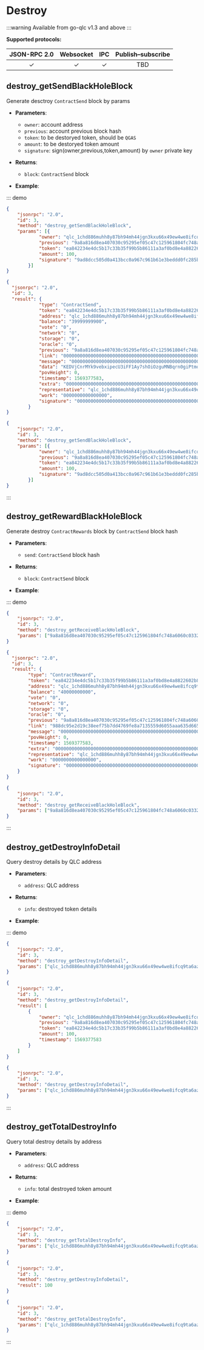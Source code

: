 # Destroy

:::warning
Available from go-qlc v1.3 and above
:::

**Supported protocols:**

| JSON-RPC 2.0 | Websocket | IPC | Publish–subscribe | 
|:------------:|:-----------:|:-----:|:-----:|
| &#x2713; | &#x2713; |  &#x2713;|TBD |

## destroy_getSendBlackHoleBlock
Generate desctroy `ContractSend` block by params

- **Parameters**: 
    - `owner`: account address
    - `previous`: account previous block hash
    - `token`: to be destoryed token, should be `QGAS`
    - `amount`: to be destoryed token amount
    - `signature`: sign(owner,previous,token,amount) by `owner` private key
- **Returns**: 
    - `block`: `ContractSend` block

- **Example**:

::: demo

```json tab:Request
{
    "jsonrpc": "2.0",
    "id": 3,
    "method": "destroy_getSendBlackHoleBlock",
    "params": [{
        	"owner": "qlc_1chd886muhh8y87bh94mh44jgn3kxu66x49ew4we8ifcq9ta6azftarn4a47",
        	"previous": "9a8a816d8ea407030c95295ef05c47c125961804fc748a6060c03327a848dffe",
        	"token": "ea842234e4dc5b17c33b35f99b5b86111a3af0bd8e4a8822602b866711de6d81",
        	"amount": 100,
        	"signature": "9ad8dcc505d0a413bcc0a967c961b61e3beddd0fc285b8aa71198a6acad6263d6c175b0533df5a41a810645e93a80815d7f33bbdd2c673945e6ea07a1b0fba00"
        }]
}

```

```json tab:Response
{
  "jsonrpc": "2.0",
  "id": 3,
  "result": {
        	"type": "ContractSend",
        	"token": "ea842234e4dc5b17c33b35f99b5b86111a3af0bd8e4a8822602b866711de6d81",
        	"address": "qlc_1chd886muhh8y87bh94mh44jgn3kxu66x49ew4we8ifcq9ta6azftarn4a47",
        	"balance": "39999999900",
        	"vote": "0",
        	"network": "0",
        	"storage": "0",
        	"oracle": "0",
        	"previous": "9a8a816d8ea407030c95295ef05c47c125961804fc748a6060c03327a848dffe",
        	"link": "0000000000000000000000000000000000000000000000000000000000000016",
        	"message": "0000000000000000000000000000000000000000000000000000000000000000",
        	"data": "KEDVjCnrMYk9vebxipecU3iFF1Ay7shOiOzguMNBqrn0giPtmoqBbY6kBwMMlSle8FxHwSWWGAT8dIpgYMAzJ6hI3/7qhCI05NxbF8M7NfmbW4YRGjrwvY5KiCJgK4ZnEd5tgQAAAAAAAAAAAAAAAAAAAAAAAAAAAAAAAAAAAAAAAABkmtjcxQXQpBO8wKlnyWG2Hjvt3Q/ChbiqcRmKasrWJj1sF1sFM99aQagQZF6TqAgV1/M7vdLGc5RebqB6Gw+6AA==",
        	"povHeight": 0,
        	"timestamp": 1569377583,
        	"extra": "0000000000000000000000000000000000000000000000000000000000000000",
        	"representative": "qlc_1chd886muhh8y87bh94mh44jgn3kxu66x49ew4we8ifcq9ta6azftarn4a47",
        	"work": "0000000000000000",
        	"signature": "00000000000000000000000000000000000000000000000000000000000000000000000000000000000000000000000000000000000000000000000000000000"
        }
}


```

```json test
{
    "jsonrpc": "2.0",
    "id": 3,
    "method": "destroy_getSendBlackHoleBlock",
    "params": [{
        	"owner": "qlc_1chd886muhh8y87bh94mh44jgn3kxu66x49ew4we8ifcq9ta6azftarn4a47",
        	"previous": "9a8a816d8ea407030c95295ef05c47c125961804fc748a6060c03327a848dffe",
        	"token": "ea842234e4dc5b17c33b35f99b5b86111a3af0bd8e4a8822602b866711de6d81",
        	"amount": 100,
        	"signature": "9ad8dcc505d0a413bcc0a967c961b61e3beddd0fc285b8aa71198a6acad6263d6c175b0533df5a41a810645e93a80815d7f33bbdd2c673945e6ea07a1b0fba00"
        }]
}

```
:::

## destroy_getRewardBlackHoleBlock
Generate destroy `ContractRewards` block by `ContractSend` block hash

- **Parameters**: 
    - `send`: `ContractSend` block hash
- **Returns**: 
    - `block`: `ContractSend` block

- **Example**:

::: demo

```json tab:Request
{
    "jsonrpc": "2.0",
    "id": 3,
    "method": "destroy_getReceiveBlackHoleBlock",
    "params": ["9a8a816d8ea407030c95295ef05c47c125961804fc748a6060c03327a848dffe"]
}

```

```json tab:Response
{
  "jsonrpc": "2.0",
  "id": 3,
  "result": {
        "type": "ContractReward",
        "token": "ea842234e4dc5b17c33b35f99b5b86111a3af0bd8e4a8822602b866711de6d81",
        "address": "qlc_1chd886muhh8y87bh94mh44jgn3kxu66x49ew4we8ifcq9ta6azftarn4a47",
        "balance": "40000000000",
        "vote": "0",
        "network": "0",
        "storage": "0",
        "oracle": "0",
        "previous": "9a8a816d8ea407030c95295ef05c47c125961804fc748a6060c03327a848dffe",
        "link": "988dc95e2d19c38eef75b7dd4769fe8a7135559d6055aaa635d665756e86eb31",
        "message": "0000000000000000000000000000000000000000000000000000000000000000",
        "povHeight": 0,
        "timestamp": 1569377583,
        "extra": "0000000000000000000000000000000000000000000000000000000000000000",
        "representative": "qlc_1chd886muhh8y87bh94mh44jgn3kxu66x49ew4we8ifcq9ta6azftarn4a47",
        "work": "0000000000000000",
        "signature": "00000000000000000000000000000000000000000000000000000000000000000000000000000000000000000000000000000000000000000000000000000000"
    }
}

```

```json test
{
    "jsonrpc": "2.0",
    "id": 3,
    "method": "destroy_getReceiveBlackHoleBlock",
    "params": ["9a8a816d8ea407030c95295ef05c47c125961804fc748a6060c03327a848dffe"]
}

```
:::


## destroy_getDestroyInfoDetail
Query destroy details by QLC address

- **Parameters**: 
    - `address`: QLC address
- **Returns**: 
    - `info`: destroyed token details

- **Example**:

::: demo

```json tab:Request
{
    "jsonrpc": "2.0",
    "id": 3,
    "method": "destroy_getDestroyInfoDetail",
    "params": ["qlc_1chd886muhh8y87bh94mh44jgn3kxu66x49ew4we8ifcq9ta6azftarn4a47"]
}

```

```json tab:Response
{
    "jsonrpc": "2.0",
    "id": 3,
    "method": "destroy_getDestroyInfoDetail",
    "result": [
        {
            "owner": "qlc_1chd886muhh8y87bh94mh44jgn3kxu66x49ew4we8ifcq9ta6azftarn4a47",
            "previous": "9a8a816d8ea407030c95295ef05c47c125961804fc748a6060c03327a848dffe",
            "token": "ea842234e4dc5b17c33b35f99b5b86111a3af0bd8e4a8822602b866711de6d81",
            "amount": 100,
            "timestamp": 1569377583
        }
    ]
}

```

```json test
{
    "jsonrpc": "2.0",
    "id": 3,
    "method": "destroy_getDestroyInfoDetail",
    "params": ["qlc_1chd886muhh8y87bh94mh44jgn3kxu66x49ew4we8ifcq9ta6azftarn4a47"]
}

```
:::

## destroy_getTotalDestroyInfo
Query total destroy details by address

- **Parameters**: 
    - `address`: QLC address
- **Returns**: 
    - `info`: total destroyed token amount

- **Example**:

::: demo

```json tab:Request
{
    "jsonrpc": "2.0",
    "id": 3,
    "method": "destroy_getTotalDestroyInfo",
    "params": ["qlc_1chd886muhh8y87bh94mh44jgn3kxu66x49ew4we8ifcq9ta6azftarn4a47"]
}

```

```json tab:Response
{
    "jsonrpc": "2.0",
    "id": 3,
    "method": "destroy_getDestroyInfoDetail",
    "result": 100
}
```

```json test
{
    "jsonrpc": "2.0",
    "id": 3,
    "method": "destroy_getTotalDestroyInfo",
    "params": ["qlc_1chd886muhh8y87bh94mh44jgn3kxu66x49ew4we8ifcq9ta6azftarn4a47"]
}

```
:::